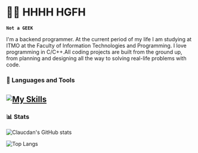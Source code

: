 # 🧙‍♂️ HHHH HGFH
**`Not a GEEK`**

I'm a backend programmer. At the current period of my life I am studying at ITMO at the Faculty of Information Technologies and Programming. I love programming in C/C++.All coding projects are built from the ground up, from planning and designing all the way to solving real-life problems with code.
### 🧰 Languages and Tools
[![My Skills](https://skillicons.dev/icons?i=c,cpp,java,bash,git,cmake,linux,arch,maven,postgres,vim,neovim,clion,idea,vscode&theme=light)](https://skillicons.dev)
---
### 📊 Stats

![Claucdan's GitHub stats](https://github-readme-stats.vercel.app/api?username=claucdan&show_icons=true&theme=buefy)

![Top Langs](https://github-readme-stats.vercel.app/api/top-langs/?username=claucdan&layout=compact)
